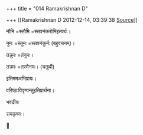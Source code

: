 +++
title = "014 Ramakrishnan D"

+++
[[Ramakrishnan D	2012-12-14, 03:39:38 [Source](https://groups.google.com/g/samskrita/c/oiQbHSfNy1A)]]



नौमि =स्तौमि =स्तवनंकरोमिइत्यर्थः।

नुमः =स्तुमः =स्तवनंकुर्मः (बहुवचनम्)।

तन्नुमः =तंनुमः।

तन्नमः =तस्मैनमः। (चतुर्थी)

इतिममअभिप्रायः।

वरिष्ठाःविवृण्वन्तुइतिप्रार्थना।

भवदीयः

रामकृष्णः।



